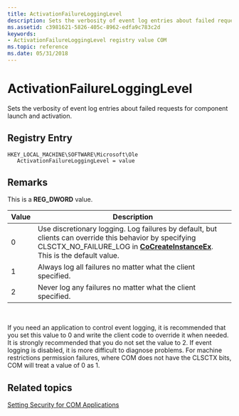 ```yaml
---
title: ActivationFailureLoggingLevel
description: Sets the verbosity of event log entries about failed requests for component launch and activation.
ms.assetid: c3981621-5826-405c-8962-edfa9c783c2d
keywords:
- ActivationFailureLoggingLevel registry value COM
ms.topic: reference
ms.date: 05/31/2018
---
```


# ActivationFailureLoggingLevel

Sets the verbosity of event log entries about failed requests for component launch and activation.

## Registry Entry

```
HKEY_LOCAL_MACHINE\SOFTWARE\Microsoft\Ole
   ActivationFailureLoggingLevel = value
```

## Remarks

This is a **REG\_DWORD** value.



| Value | Description                                                                                                                                                                                                       |
|-------|-------------------------------------------------------------------------------------------------------------------------------------------------------------------------------------------------------------------|
| 0     | Use discretionary logging. Log failures by default, but clients can override this behavior by specifying CLSCTX\_NO\_FAILURE\_LOG in [**CoCreateInstanceEx**](/windows/desktop/api/combaseapi/nf-combaseapi-cocreateinstanceex). This is the default value. |
| 1     | Always log all failures no matter what the client specified.                                                                                                                                                      |
| 2     | Never log any failures no matter what the client specified.                                                                                                                                                       |



 

If you need an application to control event logging, it is recommended that you set this value to 0 and write the client code to override it when needed. It is strongly recommended that you do not set the value to 2. If event logging is disabled, it is more difficult to diagnose problems. For machine restrictions permission failures, where COM does not have the CLSCTX bits, COM will treat a value of 0 as 1.

## Related topics

<dl> <dt>

[Setting Security for COM Applications](setting-security-for-com-applications.md)
</dt> </dl>

 

 




